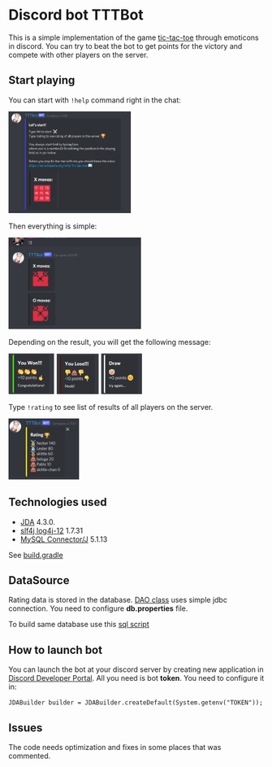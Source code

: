 # Discord bot TTTBot
This is a simple implementation of the game
[tic-tac-toe](https://en.wikipedia.org/wiki/Tic-tac-toe)
through emoticons in discord. You can try to beat the 
bot to get points for the victory and compete with other
players on the server. 

## Start playing
You can start with `!help` command right in the chat:

<img alt="help" height="200" src="https://github.com/didkovskiy/TTTBot/blob/master/doc/helpCommand.PNG" width=auto/>

Then everything is simple:

<img alt="help" height="180" src="https://github.com/didkovskiy/TTTBot/blob/master/doc/moves.PNG" width=auto/>

Depending on the result, you will get the following message:

<img alt="help" height="80" src="https://github.com/didkovskiy/TTTBot/blob/master/doc/result.PNG" width=auto/>

Type `!rating` to see list of results of all players on the server.

<img alt="help" height="120" src="https://github.com/didkovskiy/TTTBot/blob/master/doc/rating.PNG" width=auto/>

## Technologies used

- [JDA](https://github.com/DV8FromTheWorld/JDA) 4.3.0.
- [slf4j log4j-12](https://mvnrepository.com/artifact/org.slf4j/slf4j-log4j12) 1.7.31
- [MySQL Connector/J](https://mvnrepository.com/artifact/mysql/mysql-connector-java) 5.1.13

See [build.gradle](https://github.com/didkovskiy/TTTBot/blob/master/build.gradle)

## DataSource
Rating data is stored in the database. [DAO class](https://github.com/didkovskiy/TTTBot/blob/master/src/main/java/didkovskiy/tttbot/dao/PlayerDAO.java)
uses simple jdbc connection. You need to configure __db.properties__ file.

To build same database use this [sql script](https://github.com/didkovskiy/TTTBot/blob/master/database/tttbot_db.sql)

## How to launch bot
You can launch the bot at your discord server
by creating new application in [Discord Developer Portal](https://discord.com/developers/applications).
All you need is bot __token__. You need to configure it in:
```
JDABuilder builder = JDABuilder.createDefault(System.getenv("TOKEN"));
```

## Issues 
The code needs optimization and fixes in some places that was commented.
